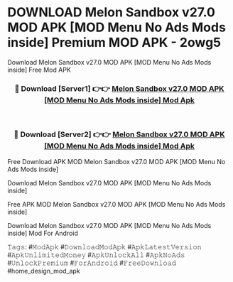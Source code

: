 # DOWNLOAD Melon Sandbox v27.0 MOD APK [MOD Menu No Ads Mods inside] Premium MOD APK - 2owg5
Download Melon Sandbox v27.0 MOD APK [MOD Menu No Ads Mods inside] Free Mod APK

<div align="center">
<h3>🔴 Download [Server1] 👉👉 <a href="https://apk-comot.site?title=Melon_Sandbox_v27.0_MOD_APK_[MOD_Menu_No_Ads_Mods_inside]">Melon Sandbox v27.0 MOD APK [MOD Menu No Ads Mods inside] Mod Apk</a></h3><br>

<h3>🔴 Download [Server2] 👉👉 <a href="https://apk-comot.site?title=Melon_Sandbox_v27.0_MOD_APK_[MOD_Menu_No_Ads_Mods_inside]">Melon Sandbox v27.0 MOD APK [MOD Menu No Ads Mods inside] Mod Apk</a></h3>
</div>


Free Download APK MOD Melon Sandbox v27.0 MOD APK [MOD Menu No Ads Mods inside]

Download Melon Sandbox v27.0 MOD APK [MOD Menu No Ads Mods inside] 

Free APK MOD Melon Sandbox v27.0 MOD APK [MOD Menu No Ads Mods inside] 

Download Melon Sandbox v27.0 MOD APK [MOD Menu No Ads Mods inside] Mod For Android

𝚃𝚊𝚐𝚜: #𝙼𝚘𝚍𝙰𝚙𝚔 #𝙳𝚘𝚠𝚗𝚕𝚘𝚊𝚍𝙼𝚘𝚍𝙰𝚙𝚔 #𝙰𝚙𝚔𝙻𝚊𝚝𝚎𝚜𝚝𝚅𝚎𝚛𝚜𝚒𝚘𝚗 #𝙰𝚙𝚔𝚄𝚗𝚕𝚒𝚖𝚒𝚝𝚎𝚍𝙼𝚘𝚗𝚎𝚢 #𝙰𝚙𝚔𝚄𝚗𝚕𝚘𝚌𝚔𝙰𝚕𝚕 #𝙰𝚙𝚔𝙽𝚘𝙰𝚍𝚜 #𝚄𝚗𝚕𝚘𝚌𝚔𝙿𝚛𝚎𝚖𝚒𝚞𝚖 #𝙵𝚘𝚛𝙰𝚗𝚍𝚛𝚘𝚒𝚍 #𝙵𝚛𝚎𝚎𝙳𝚘𝚠𝚗𝚕𝚘𝚊𝚍 #home_design_mod_apk